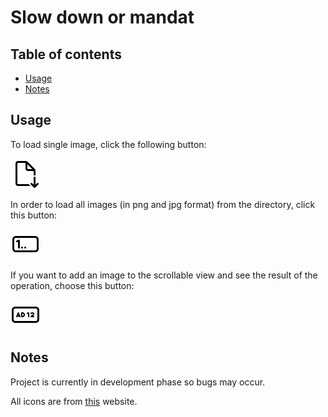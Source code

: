 # Slow down or mandat

## Table of contents

- [Usage](#usage)
- [Notes](#notes)

## Usage

To load single image, click the following button:

![open_doc_button](./assets/icons8-open-document-48.png)

In order to load all images (in png and jpg format) from the directory, click this button:

![open_doc_button](./assets/icons8-numbers-input-form-48.png)

If you want to add an image to the scrollable view and see the result of the operation, choose this button:

![add_button](./assets/icons8-licence-plate-48.png)

## Notes

Project is currently in development phase so bugs may occur.

All icons are from [this](https://icons8.com/) website.
